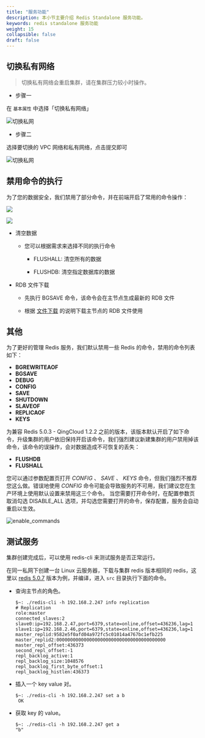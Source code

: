 ```yaml
---
title: "服务功能"
description: 本小节主要介绍 Redis Standalone 服务功能。 
keywords: redis standalone 服务功能
weight: 15
collapsible: false
draft: false
---
```


## 切换私有网络

> 切换私有网络会重启集群，请在集群压力较小时操作。

- 步骤一

在 `基本属性` 中选择「切换私有网络」

![切换私网](../../_images/switch_vxnet1.png)

- 步骤二

选择要切换的 VPC 网络和私有网络，点击提交即可

![切换私网](../../_images/switch_vxnet2.png)

## 禁用命令的执行

为了您的数据安全，我们禁用了部分命令，并在前端开启了常用的命令操作：

![](../../_images/run_command_1.png)

![](../../_images/run_command_2.png)

- 清空数据

  - 您可以根据需求来选择不同的执行命令

    - FLUSHALL: 清空所有的数据

    - FLUSHDB: 清空指定数据库的数据

- RDB 文件下载

  - 先执行 BGSAVE 命令，该命令会在主节点生成最新的 RDB 文件

  - 根据 [文件下载](../cluster_info/#文件下载) 的说明下载主节点的 RDB 文件使用

## 其他

为了更好的管理 Redis 服务，我们默认禁用一些 Redis 的命令，禁用的命令列表如下：

- **BGREWRITEAOF**
- **BGSAVE**
- **DEBUG**
- **CONFIG**
- **SAVE**
- **SHUTDOWN**
- **SLAVEOF**
- **REPLICAOF**
- **KEYS**

为兼容 Redis 5.0.3 - QingCloud 1.2.2 之前的版本，该版本默认开启了如下命令，升级集群的用户依旧保持开启该命令，我们强烈建议新建集群的用户禁用掉该命令，该命令的误操作，会对数据造成不可恢复的丢失：

- **FLUSHDB**
- **FLUSHALL**

您可以通过参数配置页打开 _CONFIG_ 、 _SAVE_ 、 _KEYS_ 命令，但我们强烈不推荐您这么做。错误地使用 _CONFIG_ 命令可能会导致服务的不可用，我们建议您在生产环境上使用默认设置来禁用这三个命令。 当您需要打开命令时，在配置参数页取消勾选 DISABLE_ALL 选项，并勾选您需要打开的命令，保存配置，服务会自动重启以生效。

![enable_commands](../../_images/set_commands.png)

## 测试服务

集群创建完成后，可以使用 redis-cli 来测试服务是否正常运行。

在同一私网下创建一台 Linux 云服务器，下载与集群 redis 版本相同的 redis，这里以 [redis 5.0.7](http://download.redis.io/releases/redis-5.0.7.tar.gz) 版本为例，并编译，进入 `src` 目录执行下面的命令。

- 查询主节点的角色。

   ```shell
   $~: ./redis-cli -h 192.168.2.247 info replication
   # Replication
   role:master
   connected_slaves:2
   slave0:ip=192.168.2.47,port=6379,state=online,offset=436236,lag=1
   slave1:ip=192.168.2.46,port=6379,state=online,offset=436236,lag=1
   master_replid:9582e5f0afd04a972fc5c01014a4767bc1efb225
   master_replid2:0000000000000000000000000000000000000000
   master_repl_offset:436373
   second_repl_offset:-1
   repl_backlog_active:1
   repl_backlog_size:1048576
   repl_backlog_first_byte_offset:1
   repl_backlog_histlen:436373
   ```

- 插入一个 key value 对。

   ```shell
   $~: ./redis-cli -h 192.168.2.247 set a b
    OK
   ```

- 获取 key 的 value。

   ```shell
   $~: ./redis-cli -h 192.168.2.247 get a
   "b"
   ```

